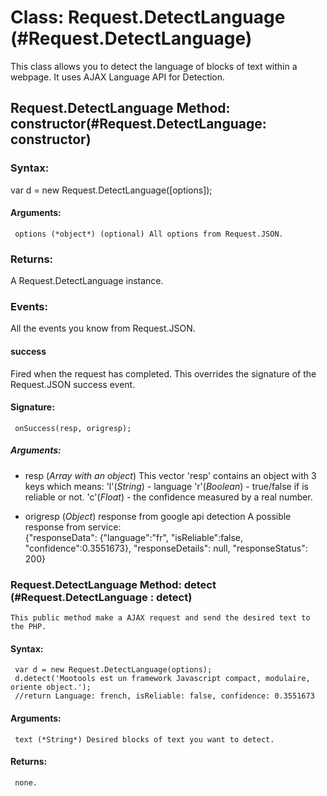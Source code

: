 Class: Request.DetectLanguage (#Request.DetectLanguage)
========================================================

This class allows you to detect the language of blocks of text within a webpage. It uses AJAX Language API for Detection.


Request.DetectLanguage Method: constructor(#Request.DetectLanguage: constructor)
--------------------------------------------------------------------------------

### Syntax: 

var d = new Request.DetectLanguage([options]);
 
#### Arguments:
  
     options (*object*) (optional) All options from Request.JSON.      

### Returns:

A Request.DetectLanguage instance.

### Events:

All the events you know from Request.JSON.

#### success

Fired when the request has completed. This overrides the signature of the Request.JSON success event.

#### Signature:

     onSuccess(resp, origresp);

##### Arguments:

- resp (*Array with an object*) This vector 'resp' contains an object with 3 keys which means:
 'l'(*String*) - language
 'r'(*Boolean*) - true/false if is reliable or not.
 'c'(*Float*) - the confidence measured by a real number.  

- origresp (*Object*) response from google api detection 
                 A possible response from service:  
                 {"responseData": {"language":"fr",
                                   "isReliable":false,
                                   "confidence":0.3551673}, 
                 "responseDetails": null, 
                 "responseStatus": 200} 

### Request.DetectLanguage Method: detect (#Request.DetectLanguage : detect)

    This public method make a AJAX request and send the desired text to the PHP.

#### Syntax:
     var d = new Request.DetectLanguage(options);
     d.detect('Mootools est un framework Javascript compact, modulaire, oriente object.');    
     //return Language: french, isReliable: false, confidence: 0.3551673

#### Arguments:

     text (*String*) Desired blocks of text you want to detect.

#### Returns:

     none.
